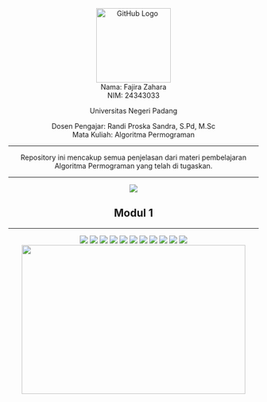 <div align="center">
<img src="https://github.com/raghavk16/raghavk16/blob/master/octo.gif" alt="GitHub Logo" width="150" height="150" />
</div>

<div align="center">
Nama: Fajira Zahara
<div align="center">  
NIM: 24343033

Universitas Negeri Padang
<div align="center">  
Dosen Pengajar: Randi Proska Sandra, S.Pd, M.Sc
<div align="center">
Mata Kuliah: Algoritma Permograman
</div>

---

<div align="center">
Repository ini mencakup semua penjelasan dari materi pembelajaran Algoritma Permograman yang telah di tugaskan.


---

<img src="https://media.giphy.com/media/v1.Y2lkPTc5MGI3NjExNDdmeXRyZm8zZm9xM3AxOTcybXRxN3VrMHZteWNtZmZod3d0MDFudCZlcD12MV9naWZzX3NlYXJjaCZjdD1n/GwtfUx2P2HnvByDZdg/giphy.gif" />

## Modul 1



---

<img src="https://media.giphy.com/media/Jq6XWnYR82RWOPoIre/giphy.gif?cid=ecf05e47lgmqif5xj83gstc921gguxqpq82i9xncttn1uzl9&ep=v1_gifs_related&rid=giphy.gif&ct=s" />
<img src="https://media.giphy.com/media/3o7btZPAFrektzbVok/giphy.gif?cid=ecf05e47lgmqif5xj83gstc921gguxqpq82i9xncttn1uzl9&ep=v1_gifs_related&rid=giphy.gif&ct=s" />
<img src="https://media.giphy.com/media/Yfl7CS7vQqnebA69aH/giphy.gif?cid=ecf05e47ix2mb0sf0lcbyqp9nxz16i6vf0k6nvt1aq6ftwau&ep=v1_gifs_related&rid=giphy.gif&ct=g" />
<img src="https://media.giphy.com/media/H4bPAz0SakfPEMV8Dk/giphy.gif?cid=ecf05e479fqy71vm0xxrrino1d1zuamutdn6tfcwybb01tod&ep=v1_gifs_search&rid=giphy.gif&ct=g" />
<img src="https://media.giphy.com/media/k62wKQNmw3YwjJJJvH/giphy.gif?cid=ecf05e47nc02hwlymwukvivk7xw5hjfhtrm11m5pgb60obe2&ep=v1_gifs_related&rid=giphy.gif&ct=s" />
<img src="https://media.giphy.com/media/j8YI2Mt06lSWNgonMN/giphy.gif?cid=ecf05e47pl3v0rt6oa27eh00zj9lfe3r9odp0h6fgg0431ff&ep=v1_gifs_related&rid=giphy.gif&ct=s" />
<img src="https://media.giphy.com/media/XD9ZbsPnRlBeVRm7Dy/giphy.gif?cid=ecf05e47zpnj87tt21qevb7qcxxs3dv3d6dblc8lczcqltk4&ep=v1_gifs_related&rid=giphy.gif&ct=s" />
<img src="https://media.giphy.com/media/TgsogQaoJhBRxNW876/giphy.gif?cid=ecf05e47rp04peb59you0qt3wz6uqt8mbao9qpq7c4yoezwf&ep=v1_gifs_related&rid=giphy.gif&ct=s" />
<img src="https://media.giphy.com/media/gH9DOigp8A0ihrfXUI/giphy.gif?cid=ecf05e470mh0qkhsa3zfr5hc5rwl5o0dbvhvnkfx5ro9mrc5&ep=v1_gifs_related&rid=giphy.gif&ct=s" />
<img src="https://media.giphy.com/media/ThuepmogpM1EPwtnOD/giphy.gif?cid=ecf05e47ix0f23cqzu7i3f1l8uzy1cee0fvkqcwdm793t0r1&ep=v1_gifs_related&rid=giphy.gif&ct=s" />
<img src="https://media.giphy.com/media/cOhNvklPX1Eldwhk7k/giphy.gif?cid=ecf05e47ojcuks7gzvb6laaha3243m4ya7b0svj19zaqd1z8&ep=v1_gifs_related&rid=giphy.gif&ct=s" />



<img src="https://media.giphy.com/media/Z0YRcYVJqXyavIR9t6/giphy.gif?cid=ecf05e476c27rn3isilqon15teom48m763o1tyf38cyhwyl9&ep=v1_gifs_search&rid=giphy.gif&ct=g" width="450" height="300" />
